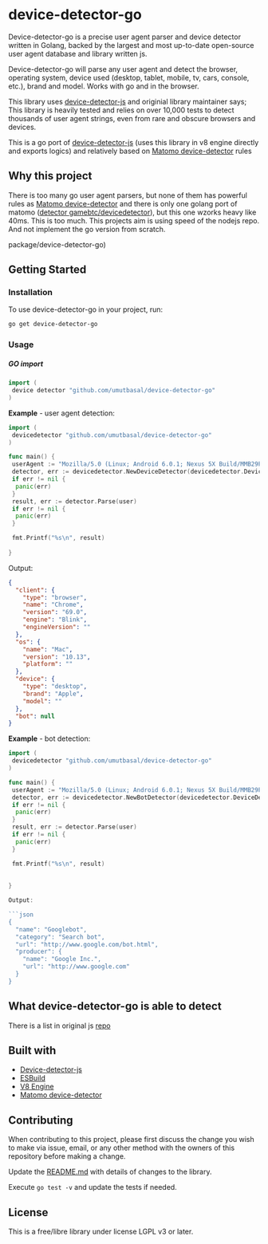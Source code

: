 # device-detector-go

Device-detector-go is a precise user agent parser and device detector written in Golang, backed by the largest and most up-to-date open-source user agent database and library written js.

Device-detector-go will parse any user agent and detect the browser, operating system, device used (desktop, tablet, mobile, tv, cars, console, etc.), brand and model. Works with go and in the browser.

 This library uses [device-detector-js](https://github.com/etienne-martin/device-detector-js) and originial library maintainer says;
 This library is heavily tested and relies on over 10,000 tests to detect thousands of user agent strings, even from rare and obscure browsers and devices.

This is a go port of [device-detector-js](https://github.com/etienne-martin/device-detector-js) (uses this library in v8 engine directly and exports logics) and relatively based on [Matomo device-detector](https://github.com/matomo-org/device-detector) rules

## Why this project

There is too many go user agent parsers, but none of them has powerful rules as [Matomo device-detector](https://github.com/matomo-org/device-detector) and there is only one golang port of matomo ([detector gamebtc/devicedetector](https://github.com/gamebtc/devicedetector)), but this one wzorks heavy like 40ms. This is too much. This projects aim is using speed of the nodejs repo. And not implement the go version from scratch.

package/device-detector-go)

## Getting Started

### Installation

To use device-detector-go in your project, run:

```bash
go get device-detector-go
```

### Usage

##### GO import

```go
import (
 device detector "github.com/umutbasal/device-detector-go"
)
```

**Example** - user agent detection:

```go
import (
 devicedetector "github.com/umutbasal/device-detector-go"
)

func main() {
 userAgent := "Mozilla/5.0 (Linux; Android 6.0.1; Nexus 5X Build/MMB29P) AppleWebKit/537.36 (KHTML, like Gecko) Chrome/41.0.2272.96 Mobile Safari/537.36"
 detector, err := devicedetector.NewDeviceDetector(devicedetector.DeviceDetectorOptions{})
 if err != nil {
  panic(err)
 }
 result, err := detector.Parse(user)
 if err != nil {
  panic(err)
 }

 fmt.Printf("%s\n", result)
 
}
```

Output:

```json
{
  "client": {
    "type": "browser",
    "name": "Chrome",
    "version": "69.0",
    "engine": "Blink",
    "engineVersion": ""
  },
  "os": {
    "name": "Mac",
    "version": "10.13",
    "platform": ""
  },
  "device": {
    "type": "desktop",
    "brand": "Apple",
    "model": ""
  },
  "bot": null
}
```

**Example** - bot detection:

```go
import (
 devicedetector "github.com/umutbasal/device-detector-go"
)

func main() {
 userAgent := "Mozilla/5.0 (Linux; Android 6.0.1; Nexus 5X Build/MMB29P) AppleWebKit/537.36 (KHTML, like Gecko) Chrome/41.0.2272.96 Mobile Safari/537.36"
 detector, err := devicedetector.NewBotDetector(devicedetector.DeviceDetectorOptions{})
 if err != nil {
  panic(err)
 }
 result, err := detector.Parse(user)
 if err != nil {
  panic(err)
 }

 fmt.Printf("%s\n", result)
 
 
}

Output:

```json
{
  "name": "Googlebot",
  "category": "Search bot",
  "url": "http://www.google.com/bot.html",
  "producer": {
    "name": "Google Inc.",
    "url": "http://www.google.com"
  }
}
```

## What device-detector-go is able to detect

There is a list in original js [repo](https://github.com/etienne-martin/device-detector-js/#list-of-detected-operating-systems)

## Built with

- [Device-detector-js](https://github.com/etienne-martin/device-detector-js)
- [ESBuild](https://github.com/evanw/esbuild)
- [V8 Engine](https://github.com/rogchap/v8go)
- [Matomo device-detector](https://github.com/matomo-org/device-detector)

## Contributing

When contributing to this project, please first discuss the change you wish to make via issue, email, or any other method with the owners of this repository before making a change.

Update the [README.md](https://github.com/umutbasal/device-detector-go/blob/master/README.md) with details of changes to the library.

Execute `go test -v` and update the tests if needed.

## License

This is a free/libre library under license LGPL v3 or later.
